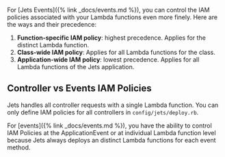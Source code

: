 For [Jets Events]({% link _docs/events.md %}), you can control the IAM policies associated with your Lambda functions even more finely. Here are the ways and their precedence:

1. **Function-specific IAM policy**: highest precedence. Applies for the distinct Lambda function.
2. **Class-wide IAM policy**: Applies for all Lambda functions for the class.
3. **Application-wide IAM policy**: lowest precedence. Applies for all Lambda functions of the Jets application.

## Controller vs Events IAM Policies

Jets handles all controller requests with a single Lambda function. You can only define IAM policies for all controllers in `config/jets/deploy.rb`.

For [events]({% link _docs/events.md %}), you have the ability to control IAM Policies at the ApplicationEvent or at individual Lambda function level because Jets always deploys an distinct Lambda functions for each event method.
